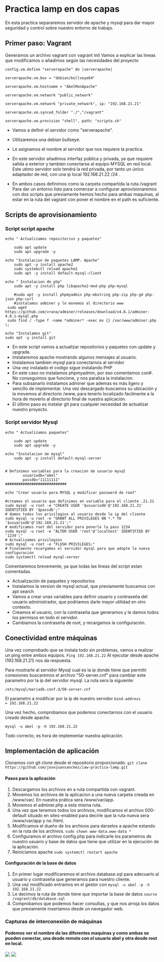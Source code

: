 # Practica lamp en dos capas
En esta practica separaremos servidor de apache y mysql para dar mayor seguridad y control sobre nuestro entorno de trabajo.

## Primer paso: Vagrant
Generamos un archivo vagrant con vagrant init
Vamos a explicar las lineas que modificamos o añadimos según las necesidades del proyecto


    config.vm.define "serverapache" do |serverapache|

    serverapache.vm.box = "debian/bullseye64"

    serverapache.vm.hostname = "AbelMonApache"

    serverapache.vm.network "public_network"

    serverapache.vm.network "private_network", ip: "192.168.21.21"

    serverapache.vm.synced_folder "./","/vagrant"

    serverapache.vm.provision "shell", path: "scripta.sh"


* Vamos a definir el servidor como "serverapache". 

* Utilizaremos una debian bullseye.
* Le asignamos el nombre al servidor que nos requiere la practica. 
* En este servidor añadimos interfaz pública y privada, ya que requiere salida a exterior y tambien conectarse al equipo MYSQL en red local. Este utimo servidor solo tendrá la red privada, por tanto un único adaptador de red, con una ip local 192.168.21.22 /24 .
* En ambos casos definimos como la carpeta compartida la ruta /vagrant
Para dar un entorno listo para comenzar a configurar aprovisionaremos con dos scripts que previamente hemos hecho para ambas maquinas, al estar en la ruta del vagrant con poner el nombre en el path es suficiente.


## Scripts de aprovisionamiento
### Script script apache

```
echo " Actualizamos repositorios y paquetes"

    sudo apt update 
    sudo apt upgrade -y

echo "Instalacion de paquetes LAMP. Apache"
    sudo apt -y install apache2 
    sudo systemctl reload apache2
    sudo apt -y install default-mysql-client

echo " Instalacion de php"
    sudo apt -y install php libapache2-mod-php php-mysql

    #sudo apt -y install phpmyadmin php-mbstring php-zip php-gd php-json php-curl
    #instalamos adminer y lo movemos al directorio www
 sudo wget https://github.com/vrana/adminer/releases/download/v4.8.1/adminer-4.8.1-mysql.php
 sudo find / -type f -name *adminer* -exec mv {} /var/www/adminer.php \; 

echo "Instalamos git"
sudo apt -y install git
```

* En este script vamos a actualizar repositorios y paquetes con update y upgrade.
* Instalaremos apache mostrando algunos mensajes al usuario.
* Instalamos tambien mysql para conectarnos al servidor
* Una vez instalado el codigo sigue instalando PHP
* En este caso no instalamos phpmyadmin, por eso comentamos con#. No conseguimos que funcione, y nos paraliza la instalacion.
* Para subsanarlo instalamos adminer que ademas es más ligero y sencillo de implementar. Una vez descargado buscamos su ubicación y la movemos al directorio /www, para tenerlo localizado facilmente a la hora de moverlo al directorio final de nuestra aplicación.
* El último paso es instalar git para cualquier necesidad de actualizar nuestro proyecto.

### Script servidor Mysql

```
echo " Actualizamos paquetes"

    sudo apt update
    sudo apt upgrade -y

echo "Instalacion de mysql"
    sudo apt -y install default-mysql-server
    

# Definimos variables para la creacion de usuario mysql
        usuariodb="abel"
        passdb="11111111"
############################

echo "Crear usuario para MYSQL y modificar password de root"

#creamos el usuario que definimos en variable para el cliente .21.21
sudo mysql -u root -e "CREATE USER '$usuariodb'@'192.168.21.21' IDENTIFIED BY '$passdb';"
# damos todos los privilegios al usuario desde la ip del cliente
sudo mysql -u root -e "GRANT ALL PRIVILEGES ON *.* TO '$usuariodb'@'192.168.21.21';"
# modificamos root del servidor para ponerle la pass 1234
sudo mysql -u root -e "ALTER USER 'root'@'localhost' IDENTIFIED BY '1234';"
# Actualizamos privilegios
sudo mysql -u root -e "FLUSH PRIVILEGES;"
# Finalmente recargamos el servidor mysql para que adopte la nueva configuración
sudo systemctl reload mysql-server
```
Comentaremos brevemente, ya que todas las lineas del script estan comentadas.

* Actualización de paquetes y repositorios
* Instalamos la version de mysql actual, que previamente buscamos con apt search
* Vamos a crear unas variables para definir usuario y contraseña del usuario administrador, que podriamos darle mayor utilidad en otro contexto.
* Creamos el usuario, con la contraseña que generamos y le damos todos los permisos en todo el servidor.
* Cambiamos la contraseña de root, y recargamos la configuración.

## Conectividad entre máquinas

Una vez comprobado que se instala todo sin problemas, vamos a realizar un ping entre ambos equipos.
``` Ping 192.168.21.22 ```
Al ejecutar desde apache (192.168.21.21) nos da respuesta.

Para mostrarle al servidor Mysql cual es la ip donde tiene que permitir conexiones buscaremos el archivo "50-server.cnf" para cambiar este parametro por la ip del servidor mysql. 
La ruta sera la siguiente:
```
/etc/mysql/mariadb.conf.d/50-server.cnf
```
El parametro a modificar por la ip de nuestro servidor
```bind-address            = 192.168.21.22```

Una vez hecho, comprobamos que podemos conectarnos con el usuario creado desde apache.
```
mysql -u abel -p -h 192.168.21.22
```
Todo correcto, es hora de implementar nuestra aplicación.

## Implementación de aplicación

Clonamos con git clone desde el repositorio proporcionado.
```git clone https://github.com/josejuansanchez/iaw-practica-lamp.git```
#### Pasos para la aplicación
1. Descargamos los archivos en a ruta compartida con vagrant.
2. Movemos los archivos de la aplicacíon a una nueva carpeta creada en /www/var/.
En nuestra prática sera /www/var/app.
3. Movemos el adminer.php a esta misma ruta.
4. Una vez que tenemos todos los archivos, modificamos el archivo 000-default situado en sites-enabled para decirle que la ruta nueva sera /www/var/app y no /html.
5. Modificamos el dueño de los archivos para darselos a apache estando en la ruta de los archivos. ```sudo chown www-data.www-data *```
6. Configuramos el archivo config.php para indicarle los parametros de nuestro usuario y base de datos que tiene que utilizar en la ejecución de la aplicación.
7. Reiniciamos apache
```sudo systemctl restart apache```

#### Configuración de la base de datos
1. En primer lugar modificaremos el archivo database.sql para adecuarlo al usuario y contraseña que generamos para nuestro cliente. 
2. Una vez modificado entramos en el gestor con ```mysql -u abel -p -h 192.168.21.22```
3. Le decimos la ruta de donde tiene que importar la base de datos
```source /vagrant/db/database.sql```
4. Comprobamos que podemos hacer consultas, y que nos arroja los datos que previamente insertamos desde un navegador web.


### Capturas de interconexión de máquinas

#### Podemos ver el nombre de las diferentes maquinas y como ambas se pueden conectar, una desde remoto con el usuario abel y otra desde root en local.


![](imagenes/apache.PNG)
![](imagenes/mysql.PNG)

